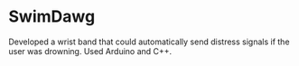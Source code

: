 # SwimDawg
Developed a wrist band that could automatically send distress signals if the user was drowning.
Used Arduino and C++.
